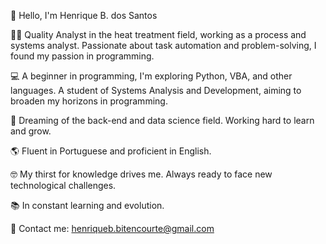 👋 Hello, I'm Henrique B. dos Santos

👨‍💼 Quality Analyst in the heat treatment field, working as a process and systems analyst. Passionate about task automation and problem-solving, I found my passion in programming.

💻 A beginner in programming, I'm exploring Python, VBA, and other languages. A student of Systems Analysis and Development, aiming to broaden my horizons in programming.

🚀 Dreaming of the back-end and data science field. Working hard to learn and grow.

🌎 Fluent in Portuguese and proficient in English.

🤓 My thirst for knowledge drives me. Always ready to face new technological challenges.

📚 In constant learning and evolution.

📧 Contact me: henriqueb.bitencourte@gmail.com 

